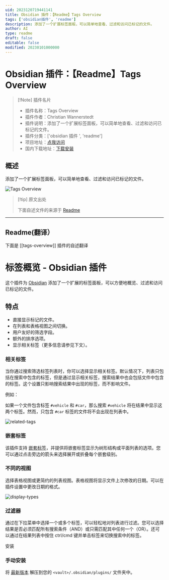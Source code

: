 ```yaml
---
uid: 2023120719441141
title: Obsidian 插件：【Readme】Tags Overview
tags: ['obsidian插件', 'readme']
description: 添加了一个扩展标签面板，可以简单地查看、过滤和访问已标记的文件。
author: AI
type: readme
draft: false
editable: false
modified: 20230101000000
---
```


# Obsidian 插件：【Readme】Tags Overview

> [!Note] 插件名片
> - 插件名称：Tags Overview
> - 插件作者：Christian Wannerstedt
> - 插件说明：添加了一个扩展标签面板，可以简单地查看、过滤和访问已标记的文件。
> - 插件分类：['obsidian 插件 ', 'readme']
> - 项目地址：[点我访问](https://github.com/christianwannerstedt/obsidian-tags-overview)
> - 国内下载地址：[下载安装](https://pkmer.cn/products/plugin/pluginMarket/?tags-overview)

## 概述

添加了一个扩展标签面板，可以简单地查看、过滤和访问已标记的文件。

![Tags Overview](https://cdn.pkmer.cn/covers/tags-overview.gif!pkmer)

> [!tip] 原文出处
>
>下面自述文件的来源于 [Readme](https://ghproxy.net/https://raw.githubusercontent.com/christianwannerstedt/obsidian-tags-overview/main/README.md)
>

---

## Readme(翻译）

下面是 [[tags-overview]] 插件的自述翻译

# 标签概览 - Obsidian 插件

这个插件为 [Obsidian](https://obsidian.md/) 添加了一个扩展的标签面板，可以方便地概览、过滤和访问已标记的文件。

## 特点

- 直接显示标记的文件。
- 在列表和表格视图之间切换。
- 用户友好的筛选字段。
- 额外的排序选项。
- 显示相关标签（更多信息请参见下文）。

### 相关标签

当你通过搜索筛选标签列表时，你可以选择显示相关标签。默认情况下，列表只包括在搜索中包含的标签，但是通过显示相关标签，搜索结果中也会包括文件中包含的标签。这个设置只影响搜索结果中出现的标签，而不影响文件。

例如：

如果一个文件包含标签 `#vehicle` 和 `#car`，那么搜索 `#vehicle` 将在结果中显示这两个标签。然而，只包含 `#car` 标签的文件将不会出现在列表中。

![related-tags](https://cdn.pkmer.cn/covers/tags-overview_1_0.gif!pkmer)

### 嵌套标签

该插件支持 [嵌套标签](https://help.obsidian.md/Editing+and+formatting/Tags#Nested+tags)，并提供将嵌套标签显示为树形结构或平面列表的选项。您可以通过点击旁边的箭头来选择展开或折叠每个嵌套级别。

### 不同的视图

选择表格视图或更简约的列表视图。表格视图将显示文件上次修改的日期。可以在插件设置中更改日期的格式。

![display-types](https://cdn.pkmer.cn/covers/tags-overview_1_1.gif!pkmer)

### 过滤器

通过在下拉菜单中选择一个或多个标签，可以轻松地对列表进行过滤。您可以选择结果是否必须匹配所有搜索条件（AND）或只需匹配其中任何一个（OR）。还可以通过在结果列表中按住 ctrl/cmd 键并单击标签来切换搜索中的标签。

安装

### 手动安装

将 [最新版本](https://github.com/christianwannerstedt/obsidian-tags-overview/releases/latest) 解压到您的 `<vault>/.obsidian/plugins/` 文件夹中。
